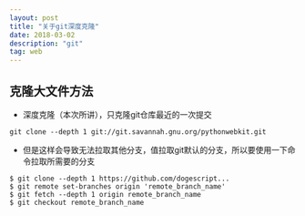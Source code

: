 ```yaml
---
layout: post
title: "关于git深度克隆"
date: 2018-03-02
description: "git"
tag: web 
---  
```



 ## 克隆大文件方法
 *  深度克隆（本次所讲），只克隆git仓库最近的一次提交
```
git clone --depth 1 git://git.savannah.gnu.org/pythonwebkit.git  
```
 * 但是这样会导致无法拉取其他分支，值拉取git默认的分支，所以要使用一下命令拉取所需要的分支

 ```
$ git clone --depth 1 https://github.com/dogescript...
$ git remote set-branches origin 'remote_branch_name'
$ git fetch --depth 1 origin remote_branch_name
$ git checkout remote_branch_name

 ```

